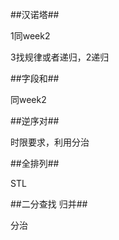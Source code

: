 ##汉诺塔##

1同week2

3找规律或者递归，2递归

##字段和##

同week2

##逆序对##

时限要求，利用分治

##全排列##

STL

##二分查找 归并##

分治

